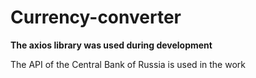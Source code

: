 # Сurrency-converter

**The axios library was used during development**

The API of the Central Bank of Russia is used in the work
